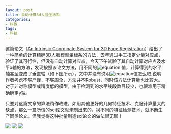 ```yaml
---
layout: post
title: 自动计算3d人脸坐标系
categories:
- 科教
tags:
- 科技
---
```

  这篇论文（[An Intrinsic Coordinate System for 3D Face Registration](http://kahlan.eps.surrey.ac.uk/pobi/Koppen-ICPR-2012.pdf)）给出了一种简单的计算精确3D人脸模型坐标系的方法，<!--more-->去年通过手工指定少量对应点，验证了其可行性，但没有自动计算对应点，今天下午试验了其自动计算对应点及水平x轴的方法，发现按照该论文方法，用不同的![equation](http://latex.codecogs.com/gif.latex?\alpha )
  值，计算得到的水平轴甚至变成了垂直轴（如下图所示），文中并没有说明![equation](http://latex.codecogs.com/gif.latex?\alpha )值怎么取,说明作者考虑不够严谨、不够周全，方法并不Robust，同时该方法计算量也比较大。对于非对称模型或精度低的模型，由于检测到的水平线段数目较少，也很难用于精确确定y轴。

  只要对这篇文章的算法稍作改进，如用其他更好的几何特征技术、克服计算量大的缺点，那么一篇所谓的sci论文就炮制出来的，换不同的特征检测技术，就不断生产同类论文。但我觉得这种批量制造sci论文的做法很无聊！
  
  ![](http://blog.hwdong.com/images/z_axis.jpg)
  ![](http://blog.hwdong.com/images/z_axis_2.jpg)
  ![](http://blog.hwdong.com/images/x_axis.jpg)

